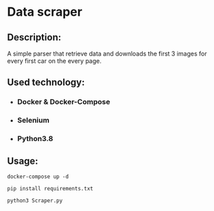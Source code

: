 # Data scraper

## Description:
A simple parser that retrieve data and downloads the first 3 images for every first car on the every page.
## Used technology:

- ### Docker & Docker-Compose
- ### Selenium
- ### Python3.8

## Usage:

```
docker-compose up -d
```

```
pip install requirements.txt
```

```
python3 Scraper.py 
```

